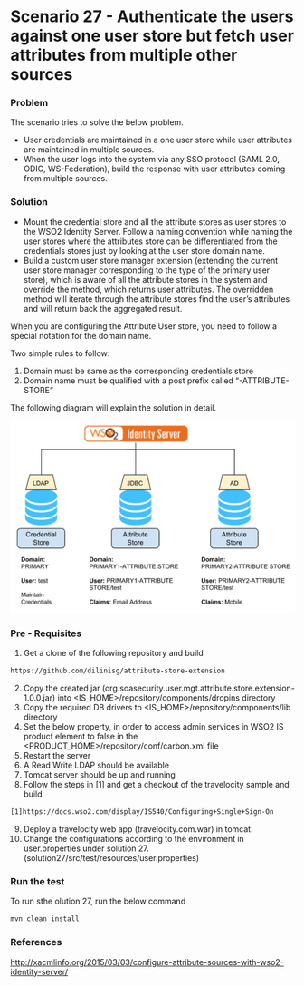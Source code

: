 # Scenario 27 - Authenticate the users against one user store but fetch user attributes from multiple other sources

### Problem
The scenario tries to solve the below problem.
  - User credentials are maintained in a one user store while user attributes are maintained in multiple sources.
  - When the user logs into the system via any SSO protocol (SAML 2.0, ODIC, WS-Federation), build the response with user attributes coming from multiple sources.

### Solution
   - Mount the credential store and all the attribute stores as user stores to the WSO2 Identity Server. Follow a naming convention while naming the user stores where the attributes store can be differentiated from the credentials stores just by looking at the user store domain name.
   - Build a custom user store manager extension (extending the current user store manager corresponding to the type of the primary user store), which is aware of all the attribute stores in the system and override the method, which returns user attributes. The overridden method will iterate through the attribute stores find the user’s attributes and will return back the aggregated result.

When you are configuring the Attribute User store, you need to follow a special notation for the domain name.

Two simple rules to follow:
1. Domain must be same as the corresponding credentials store
2. Domain name must be qualified with a post prefix called   “-ATTRIBUTE-STORE”

The following diagram will explain the solution in detail.

![alt text](src/test/resources/Solution27.png "Description goes here")

### Pre - Requisites
1. Get a clone of the following repository and build
```sh 
https://github.com/dilinisg/attribute-store-extension 
```
2. Copy the created jar (org.soasecurity.user.mgt.attribute.store.extension-1.0.0.jar) into <IS_HOME>/repository/components/dropins directory
3. Copy the required DB drivers to <IS_HOME>/repository/components/lib directory
4. Set the below property, in order to access admin services in WSO2 IS product
<HideAdminServiceWSDLs> element to false in the <PRODUCT_HOME>/repository/conf/carbon.xml file
5. Restart the server
6. A Read Write LDAP should be available
7. Tomcat server should be up and running
8. Follow the steps in [1] and get a checkout of the travelocity sample and build
```sh 
[1]https://docs.wso2.com/display/IS540/Configuring+Single+Sign-On
```
9. Deploy a travelocity web app (travelocity.com.war) in tomcat. 
10. Change the configurations according to the environment in user.properties under solution 27. (solution27/src/test/resources/user.properties)

### Run the test
To run sthe olution 27, run the below command
```sh 
mvn clean install
```

### References
http://xacmlinfo.org/2015/03/03/configure-attribute-sources-with-wso2-identity-server/